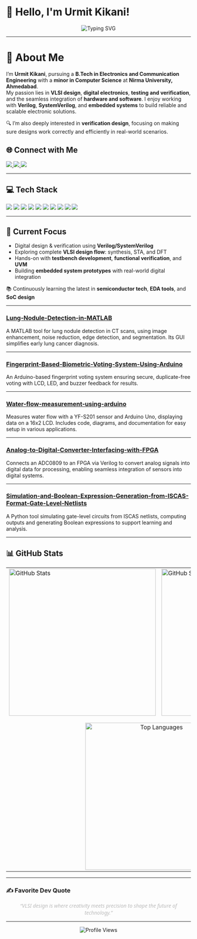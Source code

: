 # 👋 Hello, I'm Urmit Kikani!  

<div align="center">  
  <img src="https://readme-typing-svg.herokuapp.com?font=Montserrat&pause=1000&color=333333&center=true&vCenter=true&width=435&lines=Aspiring+Technologist;VLSI+Design+Enthusiast;Digital+Electronics+Explorer;Continuous+Learner+%26+Innovator" alt="Typing SVG" /> 
</div>  

---
# 💫 About Me  
I’m **Urmit Kikani**, pursuing a **B.Tech in Electronics and Communication Engineering** with a **minor in Computer Science** at **Nirma University, Ahmedabad**.  
My passion lies in **VLSI design**, **digital electronics**, **testing and verification**, and the seamless integration of **hardware and software**. I enjoy working with **Verilog**, **SystemVerilog**, and **embedded systems** to build reliable and scalable electronic solutions.

🔍 I’m also deeply interested in **verification design**, focusing on making sure designs work correctly and efficiently in real-world scenarios.


## 🌐 Connect with Me  

<a href="https://linkedin.com/in/urmit-kikani">
  <img src="https://img.shields.io/badge/LinkedIn-Urmit%20Kikani-0A66C2?style=plastic&logo=linkedin&logoColor=white">
</a>  
<a href="https://x.com/imurmitkikani11">
  <img src="https://img.shields.io/badge/X-@imurmitkikani11-000000?style=plastic&logo=X&logoColor=white">
</a>  
<a href="mailto:Urmitkikani1184@gmail.com">
  <img src="https://img.shields.io/badge/Email-Urmitkikani1184@gmail.com-D14836?style=plastic&logo=gmail&logoColor=white">
</a>  


---

## 💻 Tech Stack

<img src="https://img.shields.io/badge/C-00599C?style=plastic&logo=c&logoColor=white"/> <img src="https://img.shields.io/badge/C++-00599C?style=plastic&logo=c%2B%2B&logoColor=white"/> <img src="https://img.shields.io/badge/Verilog-00A2FF?style=plastic&logoColor=white"/> <img src="https://img.shields.io/badge/SystemVerilog-FF6F00?style=plastic&logoColor=white"/> <img src="https://img.shields.io/badge/Embedded_C-0077B5?style=plastic&logo=c&logoColor=white"/> <img src="https://img.shields.io/badge/Assembly-45B8D8?style=plastic&logoColor=white"/> <img src="https://img.shields.io/badge/MATLAB-FF4500?style=plastic&logo=mathworks&logoColor=white"/> <img src="https://img.shields.io/badge/Bash_Script-121011?style=plastic&logo=gnu-bash&logoColor=white"/> <img src="https://img.shields.io/badge/Python-3670A0?style=plastic&logo=python&logoColor=ffdd54"/> <img src="https://img.shields.io/badge/Arduino-00979D?style=plastic&logo=arduino&logoColor=white"/>



---

## 🎯 Current Focus

-  Digital design & verification using **Verilog/SystemVerilog**
-  Exploring complete **VLSI design flow**: synthesis, STA, and DFT
-  Hands-on with **testbench development**, **functional verification**, and **UVM**
-  Building **embedded system prototypes** with real-world digital integration

📚 Continuously learning the latest in **semiconductor tech**, **EDA tools**, and **SoC design**

--- 

### [Lung-Nodule-Detection-in-MATLAB](https://github.com/Urmitkikani11/Lung-Nodule-Detection-in-MATLAB)  
A MATLAB tool for lung nodule detection in CT scans, using image enhancement, noise reduction, edge detection, and segmentation. Its GUI simplifies early lung cancer diagnosis.  

----
### [Fingerprint-Based-Biometric-Voting-System-Using-Arduino](https://github.com/Urmitkikani11/Fingerprint-Based-Biometric-Voting-System-Using-Arduino)  
An Arduino-based fingerprint voting system ensuring secure, duplicate-free voting with LCD, LED, and buzzer feedback for results.  

----
### [Water-flow-measurement-using-arduino](https://github.com/Urmitkikani11/Water-flow-measurement-using-arduino-)  
Measures water flow with a YF-S201 sensor and Arduino Uno, displaying data on a 16x2 LCD. Includes code, diagrams, and documentation for easy setup in various applications.

----
### [Analog-to-Digital-Converter-Interfacing-with-FPGA](https://github.com/Urmitkikani11/Analog-to-Digital-Converter-Interfacing-with-FPGA)  
Connects an ADC0809 to an FPGA via Verilog to convert analog signals into digital data for processing, enabling seamless integration of sensors into digital systems.  

----
### [Simulation-and-Boolean-Expression-Generation-from-ISCAS-Format-Gate-Level-Netlists](https://github.com/Urmitkikani11/Simulation-and-Boolean-Expression-Generation-from-ISCAS-Format-Gate-Level-Netlists)  
A Python tool simulating gate-level circuits from ISCAS netlists, computing outputs and generating Boolean expressions to support learning and analysis.  

---
## 📊 GitHub Stats

<table align="center">
  <tr>
    <td>
      <img src="https://github-readme-stats.vercel.app/api?username=Urmitkikani11&theme=default&hide_border=true&include_all_commits=false&count_private=false" alt="GitHub Stats" width="400" />
    </td>
    <td>
      <img src="https://github-readme-streak-stats.herokuapp.com/?user=Urmitkikani11&theme=default&hide_border=true" alt="GitHub Streak" width="400" />
    </td>
  </tr>
  <tr>
    <td colspan="2" align="center" style="padding-top: 15px;">
      <img src="https://github-readme-stats.vercel.app/api/top-langs/?username=Urmitkikani11&theme=default&hide_border=true&include_all_commits=false&count_private=false&layout=compact" alt="Top Languages" width="400" />
    </td>
  </tr>
</table>


---
### ✍️ Favorite Dev Quote  

<div align="center" style="font-style: italic; color: #bbbbbb; max-width: 600px; margin: auto; font-family: 'Segoe UI', Tahoma, Geneva, Verdana, sans-serif;">  
“VLSI design is where creativity meets precision to shape the future of technology.”  
</div>  

---

<div align="center">  
  <img src="https://komarev.com/ghpvc/?username=urmitkikani11&color=yellow" alt="Profile Views"/>  
</div>  

